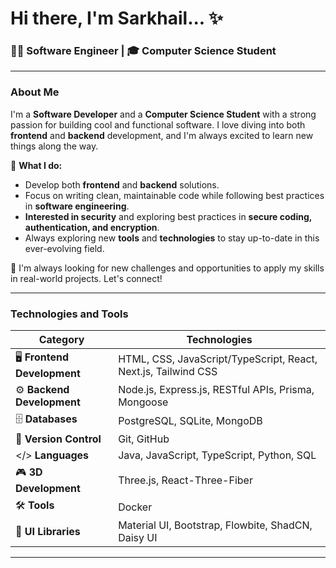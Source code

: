 # Hi there, I'm Sarkhail... ✨

### 👨‍💻 Software Engineer | 🎓 Computer Science Student

---

### **About Me**  

I'm a **Software Developer** and a **Computer Science Student** with a strong passion for building cool and functional software. I love diving into both **frontend** and **backend** development, and I'm always excited to learn new things along the way.  

🔧 **What I do:**  
- Develop both **frontend** and **backend** solutions.  
- Focus on writing clean, maintainable code while following best practices in **software engineering**.
- **Interested in security** and exploring best practices in **secure coding, authentication, and encryption**.    
- Always exploring new **tools** and **technologies** to stay up-to-date in this ever-evolving field.  

🚀 I'm always looking for new challenges and opportunities to apply my skills in real-world projects. Let's connect!  

---

### **Technologies and Tools**  

| **Category**                | **Technologies**                                      |
|-----------------------------|-------------------------------------------------------|
| 🖥️ **Frontend Development** | HTML, CSS, JavaScript/TypeScript, React, Next.js, Tailwind CSS |
| ⚙️ **Backend Development**  | Node.js, Express.js, RESTful APIs, Prisma, Mongoose  |
| 🗄️ **Databases**            | PostgreSQL, SQLite, MongoDB                          |
| 🔗 **Version Control**      | Git, GitHub                                          |
| </> **Languages**           | Java, JavaScript, TypeScript, Python, SQL             |
| 🎮 **3D Development**       | Three.js, React-Three-Fiber                          |
| 🛠️ **Tools**                | Docker                                               |
| 🎨 **UI Libraries**         | Material UI, Bootstrap, Flowbite, ShadCN, Daisy UI   |

---
